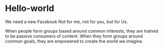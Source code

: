 # Hello-world
We need a new Facebook
Not for me, not for you, but for Us.

When people form groups based around common interests, they are trained to be passive consumers of content. When they form groups around common goals, they are empowered to create the world we imagine.

